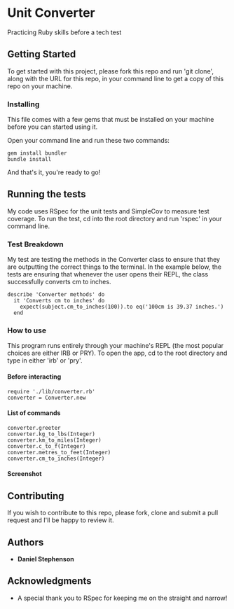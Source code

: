 # Unit Converter
Practicing Ruby skills before a tech test

## Getting Started

To get started with this project, please fork this repo and run 'git clone', along with the URL for this repo, in your command line to get a copy of this repo on your machine.

### Installing

This file comes with a few gems that must be installed on your machine before you can started using it.

Open your command line and run these two commands:

```
gem install bundler
bundle install
```

And that's it, you're ready to go!

## Running the tests

My code uses RSpec for the unit tests and SimpleCov to measure test coverage. To run the test, cd into the root directory and run 'rspec' in your command line.

### Test Breakdown

My test are testing the methods in the Converter class to ensure that they are outputting the correct things to the terminal. In the example below, the tests are ensuring that whenever the user opens their REPL, the class successfully converts cm to inches.

```
describe 'Converter methods' do
  it 'Converts cm to inches' do
    expect(subject.cm_to_inches(100)).to eq('100cm is 39.37 inches.')
  end
```

### How to use

This program runs entirely through your machine's REPL (the most popular choices are either IRB or PRY). To open the app, cd to the root directory and type in either 'irb' or 'pry'.

#### Before interacting

```
require './lib/converter.rb'
converter = Converter.new
```
#### List of commands

```
converter.greeter
converter.kg_to_lbs(Integer)
converter.km_to_miles(Integer)
converter.c_to_f(Integer)
converter.metres_to_feet(Integer)
converter.cm_to_inches(Integer)
```

#### Screenshot


## Contributing

If you wish to contribute to this repo, please fork, clone and submit a pull request and I'll be happy to review it.

## Authors

* **Daniel Stephenson**

## Acknowledgments

* A special thank you to RSpec for keeping me on the straight and narrow!
